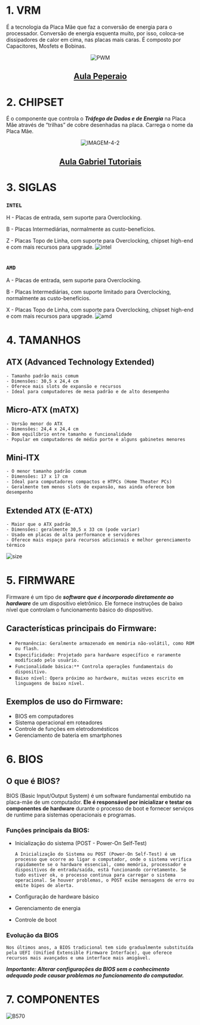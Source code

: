 # 1. VRM
É a tecnologia da Placa Mãe que faz a conversão de energia para o processador. Conversão de energia esquenta muito, por isso, coloca-se dissipadores de calor em cima, nas placas mais caras. É composto por Capacitores, Mosfets e Bobinas.
<div align="center"> 
  
  ![PWM](https://github.com/user-attachments/assets/34ca5ad6-bd1d-4b2e-8b81-237f5ade90df)
</div>
<div align="center">
  
  ## [Aula Peperaio](https://youtu.be/TIxiripiic8?si=WCtkFEHIHAym2eUT)
</div>

# 2. CHIPSET
É o componente que controla o ***Tráfego de Dados e de Energia*** na Placa Mãe através de “trilhas” de cobre desenhadas na placa. Carrega o nome da Placa Mãe. 
<div align="center"> 
    
  ![IMAGEM-4-2](https://github.com/user-attachments/assets/699d6a12-1840-4b7d-9639-f2f195071d4b)
</div>
<div align="center">
  
  ## [Aula Gabriel Tutoriais](https://youtu.be/J0wAiRjKvvs?si=GnSI4Y2BT2HzVLGl)
</div>

# 3. SIGLAS

### **` INTEL `**

H - Placas de entrada, sem suporte para Overclocking.
    
B - Placas Intermediárias, normalmente as custo-benefícios.
    
Z - Placas Topo de Linha, com suporte para Overclocking, chipset high-end e com mais recursos para upgrade.
![intel](https://github.com/user-attachments/assets/614799f9-4737-4865-b222-cebaaee5ff4f)
#

### **` AMD `**

A - Placas de entrada, sem suporte para Overclocking.

B - Placas Intermediárias, com suporte limitado para Overclocking, normalmente as custo-benefícios.

X - Placas Topo de Linha, com suporte para Overclocking, chipset high-end e com mais recursos para upgrade.
![amd](https://github.com/user-attachments/assets/0d925053-43af-4525-86a3-8fb0724b10bf)
#

# 4. TAMANHOS
## ATX (Advanced Technology Extended)

    - Tamanho padrão mais comum
    - Dimensões: 30,5 x 24,4 cm
    - Oferece mais slots de expansão e recursos
    - Ideal para computadores de mesa padrão e de alto desempenho

## Micro-ATX (mATX) 

    - Versão menor do ATX 
    - Dimensões: 24,4 x 24,4 cm
    - Bom equilíbrio entre tamanho e funcionalidade
    - Popular em computadores de médio porte e alguns gabinetes menores

## Mini-ITX

    - O menor tamanho padrão comum
    - Dimensões: 17 x 17 cm
    - Ideal para computadores compactos e HTPCs (Home Theater PCs)
    - Geralmente tem menos slots de expansão, mas ainda oferece bom desempenho

  ## Extended ATX (E-ATX)
  
    - Maior que o ATX padrão
    - Dimensões: geralmente 30,5 x 33 cm (pode variar)
    - Usado em placas de alta performance e servidores
    - Oferece mais espaço para recursos adicionais e melhor gerenciamento térmico
![size](https://github.com/user-attachments/assets/7f63043c-9d57-4803-ba3d-dcd93c2523d6)
#

# 5. FIRMWARE
Firmware é um tipo de ***software que é incorporado diretamente ao hardware*** de um dispositivo eletrônico. Ele fornece instruções de baixo nível que controlam o funcionamento básico do dispositivo.

## Características principais do Firmware:

  - `Permanência: Geralmente armazenado em memória não-volátil, como ROM ou flash.`
  - `Especificidade: Projetado para hardware específico e raramente modificado pelo usuário.`
  - `Funcionalidade básica:** Controla operações fundamentais do dispositivo.`
  - `Baixo nível: Opera próximo ao hardware, muitas vezes escrito em linguagens de baixo nível.`

## Exemplos de uso do Firmware:

- BIOS em computadores
- Sistema operacional em roteadores
- Controle de funções em eletrodomésticos
- Gerenciamento de bateria em smartphones
#

# 6. BIOS
## O que é BIOS?

BIOS (Basic Input/Output System) é um software fundamental embutido na placa-mãe de um computador. **Ele é responsável por inicializar e testar os componentes de hardware** durante o processo de boot e fornecer serviços de runtime para sistemas operacionais e programas.

### Funções principais da BIOS:

- Inicialização do sistema (POST - Power-On Self-Test)

      A Inicialização do Sistema ou POST (Power-On Self-Test) é um processo que ocorre ao ligar o computador, onde o sistema verifica
      rapidamente se o hardware essencial, como memória, processador e dispositivos de entrada/saída, está funcionando corretamente. Se
      tudo estiver ok, o processo continua para carregar o sistema operacional. Se houver problemas, o POST exibe mensagens de erro ou
      emite bipes de alerta.   
 

- Configuração de hardware básico
- Gerenciamento de energia
- Controle de boot

### Evolução da BIOS

`Nos últimos anos, a BIOS tradicional tem sido gradualmente substituída pela UEFI (Unified Extensible Firmware Interface), que oferece recursos mais avançados e uma interface mais amigável.`


***Importante: Alterar configurações da BIOS sem o conhecimento adequado pode causar problemas no funcionamento do computador.***
#

# 7. COMPONENTES
![B570](https://github.com/user-attachments/assets/0c100f52-8cb9-4c55-93b0-d3093f9d10cc)




